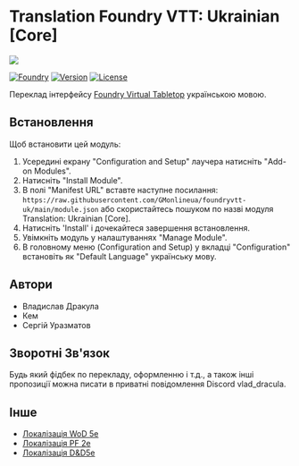 # Translation Foundry VTT: Ukrainian [Core]
![](https://foundryvtt.com/static/assets/icons/fvtt.png?raw=true)

[![Foundry]][Foundry URL]
[![Version]][VersionURL]
[![License]][URL]

Переклад інтерфейсу [Foundry Virtual Tabletop](http://foundryvtt.com) українською мовою.

## Встановлення
Щоб встановити цей модуль:
1.  Усередині екрану "Configuration and Setup" лаучера натисніть "Add-on Modules".
2.  Натисніть "Install Module".
3.  В полі "Manifest URL" вставте наступне посилання: `https://raw.githubusercontent.com/GMonlineua/foundryvtt-uk/main/module.json` або скористайтесь пошуком по назві модуля Translation: Ukrainian [Core].
4.  Натисніть 'Install' і дочекайтеся завершення встановлення.
5.  Увімкніть модуль у налаштуваннях "Manage Module".
6.  В головному меню (Configuration and Setup) у вкладці "Configuration" встановіть як "Default Language" українську мову.

## Автори
 - Владислав Дракула
 - Кем
 - Сергій Уразматов

## Зворотні Зв'язок
Будь який фідбек по перекладу, оформленню і т.д., а також інші пропозиції можна писати в приватні повідомлення Discord vlad_dracula.

## Інше
 - [Локалізація WoD 5e](https://foundryvtt.com/packages/vtm5e-ukrainian)
 - [Локалізація PF 2e](https://foundryvtt.com/packages/pfe2ukua)
 - [Локалізація D&D5e](https://foundryvtt.com/packages/lang-uk-dnd5e)

[Foundry]: https://img.shields.io/badge/Foundry-13.344-orange?style=flat-square
[Foundry URL]: https://foundryvtt.com

[Version]: https://img.shields.io/badge/Version-13.344.0-informational?style=flat-square
[VersionURL]: https://github.com/GMonlineua/foundryvtt-ua/releases/tag/v13.341

[License]: https://img.shields.io/badge/License-MIT-green?style=flat-square
[URL]: https://github.com/GMonlineua/foundryvtt-ua/blob/main/LICENSE.md
